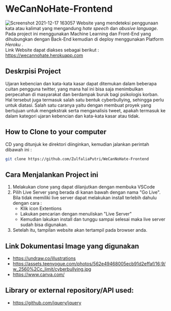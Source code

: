 # WeCanNoHate-Frontend
![Screenshot 2021-12-17 163057](https://user-images.githubusercontent.com/81318203/146514092-3dbac484-1a79-4b85-bbcf-9f735e007503.jpg)
Website yang mendeteksi penggunaan kata atau kalimat yang mengandung <i>hate speech</i> dan <i>abusive language</i>. 
Pada project ini menggunakan Machine Learning dan Front-End yang dihubungkan dengan Back-End kemudian di deploy menggunakan Platform <i> Heroku </i>.
<br>Link Website dapat diakses sebagai berikut : https://wecannohate.herokuapp.com

## Deskrpisi Project
<p> Ujaran kebencian dan kata-kata kasar dapat ditemukan dalam beberapa cuitan pengguna twitter, yang mana hal ini bisa saja menimbulkan perpecahan di masyarakat dan berdampak
buruk bagi psikologis korban. Hal tersebut juga termasuk salah satu bentuk cyberbullying, sehingga perlu untuk diatasi. Salah satu caranya yaitu dengan membuat proyek yang bertujuan
untuk mengekstrak serta menganalisis tweet, apakah termasuk ke dalam kategori ujaran kebencian dan kata-kata kasar atau tidak.</p>

## How to Clone to your computer
CD yang ditunjuk ke direktori diinginkan, kemudian jalankan perintah dibawah ini :

```bash
git clone https://github.com/ZulfaliaPutri/WeCanNoHate-Frontend
```

## Cara Menjalankan Project ini
1. Melakukan clone yang dapat dilanjutkan dengan membuka VSCode
2. Pilih Live Server yang berada di kanan bawah dengan nama "Go Live".  Bila tidak memiliki live server dapat melakukan install terlebih dahulu dengan cara :
   * Klik icon Extentions 
   * Lakukan pencarian dengan menuliskan "Live Server"
   * Kemudian lakukan install dan tunggu sampai selesai maka live server sudah bisa digunakan.
3. Setelah itu, tampilan website akan tertampil pada browser anda.

## Link Dokumentasi Image yang digunakan
  * https://undraw.co/illustrations
  * https://assets.teenvogue.com/photos/562e49468005ecb91d2effaf/16:9/w_2560%2Cc_limit/cyberbullying.jpg
  * https://www.canva.com/

## Library or external repository/API used:
* https://github.com/jquery/jquery
